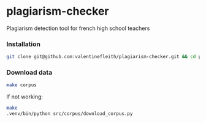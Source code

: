 # plagiarism-checker
Plagiarism detection tool for french high school teachers

### Installation

```sh
git clone git@github.com:valentinefleith/plagiarism-checker.git && cd plagiarism-checker
```

### Download data

```sh
make corpus
```
If not working:
```sh
make
.venv/bin/python src/corpus/download_corpus.py
```
